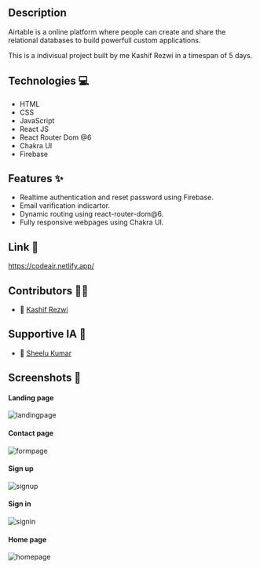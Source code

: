 
 ## Description
   Airtable is a online platform where people can create and share the relational databases to build powerfull custom applications. 
   
   This is a indivisual project built by me Kashif Rezwi in a timespan of 5 days.
   
 ## Technologies 💻
- HTML
- CSS
- JavaScript
- React JS
- React Router Dom @6
- Chakra UI
- Firebase

## Features ✨
- Realtime authentication and reset password using Firebase.
- Email varification indicartor.
- Dynamic routing using react-router-dom@6.
- Fully responsive webpages using Chakra UI.

## Link 🔗
   https://codeair.netlify.app/
   
## Contributors  👨‍💻
- 👤 [Kashif Rezwi](https://github.com/Kashifrezwi)

## Supportive IA  🤵
- 👤 [Sheelu Kumar](https://github.com/sheeluofficial)


## Screenshots  📸

#### Landing page

<img src="https://github.com/Kashifrezwi/glistening-cook-4365/blob/main/codeair/public/Images/landingpage.jpg" alt="landingpage" />


#### Contact page

<img src="https://github.com/Kashifrezwi/glistening-cook-4365/blob/main/codeair/public/Images/contactpage.jpg" alt="formpage" />


#### Sign up

<img src="https://github.com/Kashifrezwi/glistening-cook-4365/blob/main/codeair/public/Images/signup.jpg" alt="signup" />


#### Sign in 

<img src="https://github.com/Kashifrezwi/glistening-cook-4365/blob/main/codeair/public/Images/login.jpg" alt="signin" />


#### Home page 

<img src="https://github.com/Kashifrezwi/glistening-cook-4365/blob/main/codeair/public/Images/homepage.jpg" alt="homepage" />


